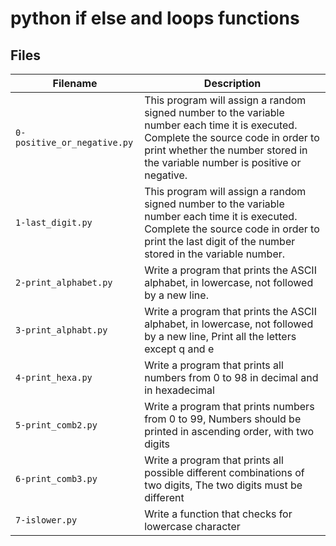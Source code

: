 # python if else and loops functions
## Files
| Filename | Description |
| -------- | ----------- |
| `0-positive_or_negative.py` | This program will assign a random signed number to the variable number each time it is executed. Complete the source code in order to print whether the number stored in the variable number is positive or negative. |
| `1-last_digit.py` | This program will assign a random signed number to the variable number each time it is executed. Complete the source code in order to print the last digit of the number stored in the variable number. |
| `2-print_alphabet.py` | Write a program that prints the ASCII alphabet, in lowercase, not followed by a new line. |
| `3-print_alphabt.py` | Write a program that prints the ASCII alphabet, in lowercase, not followed by a new line, Print all the letters except q and e |
| `4-print_hexa.py` | Write a program that prints all numbers from 0 to 98 in decimal and in hexadecimal |
| `5-print_comb2.py` | Write a program that prints numbers from 0 to 99, Numbers should be printed in ascending order, with two digits |
| `6-print_comb3.py` | Write a program that prints all possible different combinations of two digits, The two digits must be different |
| `7-islower.py` | Write a function that checks for lowercase character |